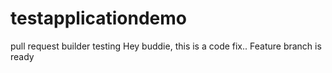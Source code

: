 # testapplicationdemo

pull request builder testing
Hey buddie, this is a code fix..
Feature branch is ready
